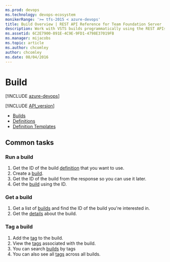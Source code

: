 ```yaml
---
ms.prod: devops
ms.technology: devops-ecosystem
monikerRange: '>= tfs-2015 < azure-devops'
title: Build Overview | REST API Reference for Team Foundation Server
description: Work with VSTS builds programmatically using the REST APIs.
ms.assetid: 6C2E7900-891E-4C9E-9FD1-4798E37019FB
ms.manager: mijacobs
ms.topic: article
ms.author: chcomley
author: chcomley
ms.date: 08/04/2016
---
```


# Build

[!INCLUDE [azure-devops](../_data/azure-devops-message.md)]

[!INCLUDE [API_version](../_data/version2.md)]

* [Builds](./builds.md)
* [Definitions](./definitions.md)
* [Definition Templates](./definition-templates.md)

## Common tasks

### Run a build

1. Get the ID of the build [definition](./definitions.md) that you want to use.
2. Create a [build](./builds.md#queueabuild).
3. Get the ID of the build from the response so you can use it later.
4. Get the [build](./builds.md#getabuild) using the ID.

### Get a build

1. Get a list of [builds](./builds.md) and find the ID of the build you're interested in.
2. Get the [details](./builds.md#getbuilddetails) about the build.

### Tag a build

1. Add the [tag](./builds.md#addatagtoabuild) to the build.
2. View the [tags](./builds.md#gettagsforabuild) associated with the build.
3. You can search [builds](./builds.md#getbuildswithatag) by tags
4. You can also see all [tags](./tags.md) across all builds.

